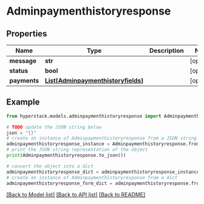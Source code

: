 # Adminpaymenthistoryresponse


## Properties

Name | Type | Description | Notes
------------ | ------------- | ------------- | -------------
**message** | **str** |  | [optional] 
**status** | **bool** |  | [optional] 
**payments** | [**List[Adminpaymenthistoryfields]**](Adminpaymenthistoryfields.md) |  | [optional] 

## Example

```python
from hyperstack.models.adminpaymenthistoryresponse import Adminpaymenthistoryresponse

# TODO update the JSON string below
json = "{}"
# create an instance of Adminpaymenthistoryresponse from a JSON string
adminpaymenthistoryresponse_instance = Adminpaymenthistoryresponse.from_json(json)
# print the JSON string representation of the object
print(Adminpaymenthistoryresponse.to_json())

# convert the object into a dict
adminpaymenthistoryresponse_dict = adminpaymenthistoryresponse_instance.to_dict()
# create an instance of Adminpaymenthistoryresponse from a dict
adminpaymenthistoryresponse_form_dict = adminpaymenthistoryresponse.from_dict(adminpaymenthistoryresponse_dict)
```
[[Back to Model list]](../README.md#documentation-for-models) [[Back to API list]](../README.md#documentation-for-api-endpoints) [[Back to README]](../README.md)


